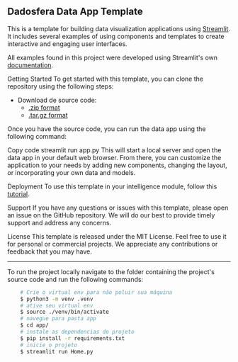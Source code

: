 

## Dadosfera Data App Template

This is a template for building data visualization applications using [Streamlit](https://streamlit.io/). It includes several examples of using components and templates to create interactive and engaging user interfaces.

All examples found in this project were developed using Streamlit's own [documentation](https://docs.streamlit.io/library/get-started/create-an-app).

Getting Started
To get started with this template, you can clone the repository using the following steps:

- Download de source code: 
    - [.zip format](https://github.com/dadosfera/data-app-templates/archive/refs/tags/v0.0.1.zip)
    - [.tar.gz format](https://github.com/dadosfera/data-app-templates/archive/refs/tags/v0.0.1.tar.gz)

Once you have the source code, you can run the data app using the following command:

Copy code
streamlit run app.py
This will start a local server and open the data app in your default web browser. From there, you can customize the application to your needs by adding new components, changing the layout, or incorporating your own data and models.

Deployment
To use this template in your intelligence module, follow this [tutorial](https://docs.dadosfera.ai/docs/sobre-a-dadosfera).

Support
If you have any questions or issues with this template, please open an issue on the GitHub repository. We will do our best to provide timely support and address any concerns.

License
This template is released under the MIT License. Feel free to use it for personal or commercial projects. We appreciate any contributions or feedback that you may have.

---
To run the project locally navigate to the folder containing the project's source code and run the following commands:
```sh
    # Crie o virtual env para não poluir sua máquina
    $ python3 -m venv .venv
    # ative seu virtual env
    $ source ./venv/bin/activate
    # navegue para pasta app
    $ cd app/
    # instale as dependencias do projeto
    $ pip install -r requirements.txt
    # inicie o projeto
    $ streamlit run Home.py
```